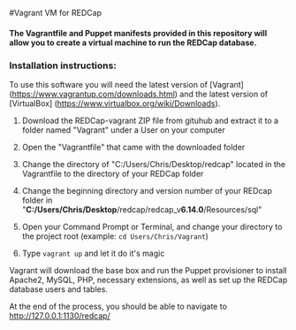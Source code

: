 #Vagrant VM for REDCap

#### The Vagrantfile and Puppet manifests provided in this repository will allow you to create a virtual machine to run the REDCap database.

### Installation instructions:
To use this software you will need the latest version of [Vagrant] (https://www.vagrantup.com/downloads.html) and the 
latest version of [VirtualBox] (https://www.virtualbox.org/wiki/Downloads).

1. Download the REDCap-vagrant ZIP file from gituhub and extract it to a folder named "Vagrant" under a User on your computer

2. Open the "Vagrantfile" that came with the downloaded folder

3. Change the directory of "C:/Users/Chris/Desktop/redcap" located in the Vagrantfile to the directory of your REDCap folder

4. Change the beginning directory and version number of your REDcap folder in "**C:/Users/Chris/Desktop**/redcap/redcap_v**6.14.0**/Resources/sql"

5. Open your Command Prompt or Terminal, and change your directory to the project root (example: `cd Users/Chris/Vagrant`)

6. Type `vagrant up` and let it do it's magic

Vagrant will download the base box and run the Puppet provisioner to install Apache2, MySQL, PHP, necessary extensions, as well as set up the REDCap database users and tables.

At the end of the process, you should be able to navigate to http://127.0.0.1:1130/redcap/
